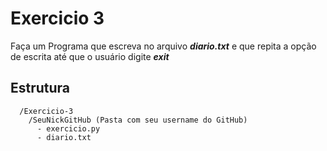 # Exercicio 3
Faça um Programa que escreva no arquivo ***diario.txt*** e que repita a opção de escrita até que o usuário digite ***exit***


## Estrutura 

```
  /Exercicio-3
    /SeuNickGitHub (Pasta com seu username do GitHub)
      - exercicio.py
      - diario.txt
```
